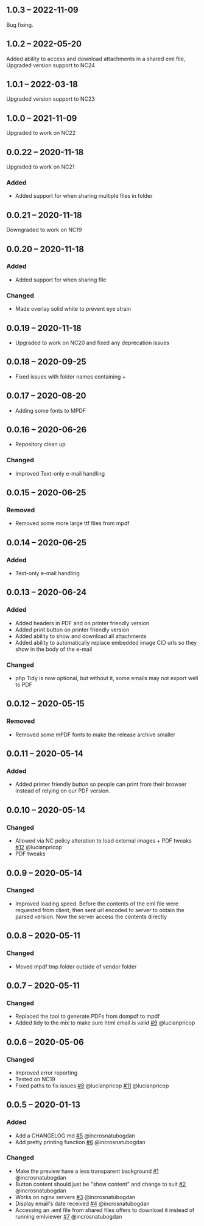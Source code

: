 ## 1.0.3 – 2022-11-09
Bug fixing.

## 1.0.2 – 2022-05-20
Added ability to access and download attachments in a shared eml file,
Upgraded version support to NC24

## 1.0.1 – 2022-03-18
Upgraded version support to NC23

## 1.0.0 – 2021-11-09
Upgraded to work on NC22

## 0.0.22 – 2020-11-18
Upgraded to work on NC21

### Added
- Added support for when sharing multiple files in folder 

## 0.0.21 – 2020-11-18
Downgraded to work on NC19

## 0.0.20 – 2020-11-18
### Added
- Added support for when sharing file 
### Changed
- Made overlay solid white to prevent eye strain

## 0.0.19 – 2020-11-18
- Upgraded to work on NC20 and fixed any deprecation issues 

## 0.0.18 – 2020-09-25
- Fixed issues with folder names containing + 

## 0.0.17 – 2020-08-20
- Adding some fonts to MPDF

## 0.0.16 – 2020-06-26
- Repository clean up
### Changed
- Improved Text-only e-mail handling

## 0.0.15 – 2020-06-25
### Removed
- Removed some more large ttf files from mpdf

## 0.0.14 – 2020-06-25
### Added
- Text-only e-mail handling

## 0.0.13 – 2020-06-24
### Added
- Added headers in PDF and on printer friendly version
- Added print button on printer friendly version
- Added ability to show and download all attachments
- Added ability to automatically replace embedded image CID urls so they show in the body of the e-mail
### Changed
- php Tidy is now optional, but without it, some emails may not export well to PDF

## 0.0.12 – 2020-05-15
### Removed
- Removed some mPDF fonts to make the release archive smaller

## 0.0.11 – 2020-05-14
### Added
- Added printer friendly button so people can print from their browser instead of
relying on our PDF version.

## 0.0.10 – 2020-05-14
### Changed
- Allowed via NC policy alteration to load external images + PDF tweaks 
  [#12](https://github.com/newroco/emlviewer/issues/12) @lucianpricop
- PDF tweaks

## 0.0.9 – 2020-05-14
### Changed
- Improved loading speed. Before the contents of the eml file were requested 
from client, then sent url encoded to server to obtain the parsed version. Now
the server access the contents directly 
    
## 0.0.8 – 2020-05-11
### Changed
- Moved mpdf tmp folder outside of vendor folder
  
## 0.0.7 – 2020-05-11
### Changed
- Replaced the tool to generate PDFs from dompdf to mpdf
- Added tidy to the mix to make sure html email is valid
  [#9](https://github.com/newroco/emlviewer/issues/9) @lucianpricop
  
## 0.0.6 – 2020-05-06
### Changed
- Improved error reporting
- Tested on NC19
- Fixed paths to fix issues
  [#8](https://github.com/newroco/emlviewer/issues/8) @lucianpricop
  [#11](https://github.com/newroco/emlviewer/issues/11) @lucianpricop
  
## 0.0.5 – 2020-01-13
### Added
- Add a CHANGELOG.md
  [#5](https://github.com/newroco/emlviewer/issues/5) @incrosnatubogdan
- Add pretty printing function
  [#6](https://github.com/newroco/emlviewer/issues/6) @incrosnatubogdan

### Changed
- Make the preview have a less transparent background
  [#1](https://github.com/newroco/emlviewer/issues/1) @incrosnatubogdan
- Button content should just be "show content" and change to suit
  [#2](https://github.com/newroco/emlviewer/issues/2) @incrosnatubogdan
- Works on nginx servers
  [#3](https://github.com/newroco/emlviewer/issues/3) @incrosnatubogdan
- Display email's date received
  [#4](https://github.com/newroco/emlviewer/issues/4) @incrosnatubogdan
- Accessing an .eml file from shared files offers to download it instead of running emlviewer
  [#7](https://github.com/newroco/emlviewer/issues/7) @incrosnatubogdan